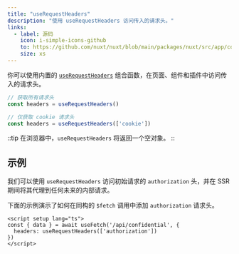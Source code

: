 ```yaml
---
title: "useRequestHeaders"
description: "使用 useRequestHeaders 访问传入的请求头。"
links:
  - label: 源码
    icon: i-simple-icons-github
    to: https://github.com/nuxt/nuxt/blob/main/packages/nuxt/src/app/composables/ssr.ts
    size: xs
---
```


你可以使用内置的 [`useRequestHeaders`](/docs/api/composables/use-request-headers) 组合函数，在页面、组件和插件中访问传入的请求头。

```js
// 获取所有请求头
const headers = useRequestHeaders()

// 仅获取 cookie 请求头
const headers = useRequestHeaders(['cookie'])
```

::tip
在浏览器中，`useRequestHeaders` 将返回一个空对象。
::

## 示例

我们可以使用 `useRequestHeaders` 访问初始请求的 `authorization` 头，并在 SSR 期间将其代理到任何未来的内部请求。

下面的示例演示了如何在同构的 `$fetch` 调用中添加 `authorization` 请求头。

```vue [pages/some-page.vue]
<script setup lang="ts">
const { data } = await useFetch('/api/confidential', {
  headers: useRequestHeaders(['authorization'])
})
</script>
```
